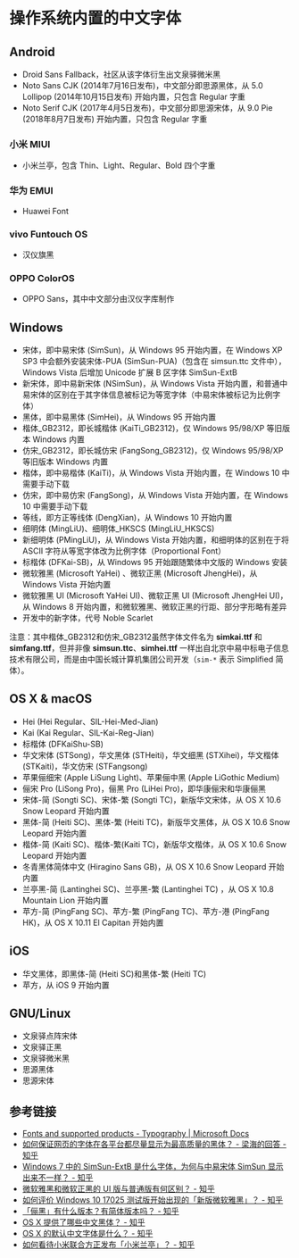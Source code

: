 # 操作系统内置的中文字体

## Android

- Droid Sans Fallback，社区从该字体衍生出文泉驿微米黑
- Noto Sans CJK (2014年7月16日发布)，中文部分即思源黑体，从 5.0 Lollipop (2014年10月15日发布) 开始内置，只包含 Regular 字重
- Noto Serif CJK (2017年4月5日发布)，中文部分即思源宋体，从 9.0 Pie (2018年8月7日发布) 开始内置，只包含 Regular 字重

### 小米 MIUI

- 小米兰亭，包含 Thin、Light、Regular、Bold 四个字重

### 华为 EMUI

- Huawei Font

### vivo Funtouch OS

- 汉仪旗黑

### OPPO ColorOS

- OPPO Sans，其中中文部分由汉仪字库制作

## Windows

- 宋体，即中易宋体 (SimSun)，从 Windows 95 开始内置，在 Windows XP SP3 中会额外安装宋体-PUA (SimSun-PUA)（包含在 simsun.ttc 文件中），Windows Vista 后增加 Unicode 扩展 B 区字体 SimSun-ExtB
- 新宋体，即中易新宋体 (NSimSun)，从 Windows Vista 开始内置，和普通中易宋体的区别在于其字体信息被标记为等宽字体（中易宋体被标记为比例字体）
- 黑体，即中易黑体 (SimHei)，从 Windows 95 开始内置
- 楷体_GB2312，即长城楷体 (KaiTi_GB2312)，仅 Windows 95/98/XP 等旧版本 Windows 内置
- 仿宋_GB2312，即长城仿宋 (FangSong_GB2312)，仅 Windows 95/98/XP 等旧版本 Windows 内置
- 楷体，即中易楷体 (KaiTi)，从 Windows Vista 开始内置，在 Windows 10 中需要手动下载
- 仿宋，即中易仿宋 (FangSong)，从 Windows Vista 开始内置，在 Windows 10 中需要手动下载
- 等线，即方正等线体 (DengXian)，从 Windows 10 开始内置
- 细明体 (MingLiU)、细明体_HKSCS (MingLiU_HKSCS)
- 新细明体 (PMingLiU)，从 Windows Vista 开始内置，和细明体的区别在于将 ASCII 字符从等宽字体改为比例字体（Proportional Font）
- 标楷体 (DFKai-SB)，从 Windows 95 开始跟随繁体中文版的 Windows 安装
- 微软雅黑 (Microsoft YaHei) 、微软正黑 (Microsoft JhengHei)，从 Windows Vista 开始内置
- 微软雅黑 UI (Microsoft YaHei UI)、微软正黑 UI (Microsoft JhengHei UI)，从 Windows 8 开始内置，和微软雅黑、微软正黑的行距、部分字形略有差异
- 开发中的新字体，代号 Noble Scarlet

注意：其中楷体_GB2312和仿宋_GB2312虽然字体文件名为 **simkai.ttf** 和 **simfang.ttf**，但并非像 **simsun.ttc**、**simhei.ttf** 一样出自北京中易中标电子信息技术有限公司，而是由中国长城计算机集团公司开发（`sim-*` 表示 Simplified 简体）。

## OS X & macOS

- Hei (Hei Regular、SIL-Hei-Med-Jian)
- Kai (Kai Regular、SIL-Kai-Reg-Jian)
- 标楷体 (DFKaiShu-SB)
- 华文宋体 (STSong)，华文黑体 (STHeiti)，华文细黑 (STXihei)，华文楷体 (STKaiti)，华文仿宋 (STFangsong)
- 苹果俪细宋 (Apple LiSung Light)、苹果俪中黑 (Apple LiGothic Medium)
- 俪宋 Pro (LiSong Pro)，俪黑 Pro (LiHei Pro)，即华康俪宋和华康俪黑
- 宋体-简 (Songti SC)、宋体-繁 (Songti TC)，新版华文宋体，从 OS X 10.6 Snow Leopard 开始内置
- 黑体-简 (Heiti SC)、黑体-繁 (Heiti TC)，新版华文黑体，从 OS X 10.6 Snow Leopard 开始内置
- 楷体-简 (Kaiti SC)、楷体-繁(Kaiti TC)，新版华文楷体，从 OS X 10.6 Snow Leopard 开始内置
- 冬青黑体简体中文 (Hiragino Sans GB)，从 OS X 10.6 Snow Leopard 开始内置
- 兰亭黑-简 (Lantinghei SC)、兰亭黑-繁 (Lantinghei TC) ，从 OS X 10.8 Mountain Lion 开始内置
- 苹方-简 (PingFang SC)、苹方-繁 (PingFang TC)、苹方-港 (PingFang HK)，从 OS X 10.11 El Capitan 开始内置

## iOS

- 华文黑体，即黑体-简 (Heiti SC)和黑体-繁 (Heiti TC)
- 苹方，从 iOS 9 开始内置

## GNU/Linux

- 文泉驿点阵宋体
- 文泉驿正黑
- 文泉驿微米黑
- 思源黑体
- 思源宋体

## 参考链接

- [Fonts and supported products - Typography | Microsoft Docs](https://docs.microsoft.com/en-us/typography/font-list/)
- [如何保证网页的字体在各平台都尽量显示为最高质量的黑体？ - 梁海的回答 - 知乎](https://www.zhihu.com/question/19911793/answer/13329819)
- [Windows 7 中的 SimSun-ExtB 是什么字体，为何与中易宋体 SimSun 显示出来不一样？ - 知乎](https://www.zhihu.com/question/20394954)
- [微软雅黑和微软正黑的 UI 版与普通版有何区别？ - 知乎](https://www.zhihu.com/question/20137844)
- [如何评价 Windows 10 17025 测试版开始出现的「新版微软雅黑」？ - 知乎](https://www.zhihu.com/question/67196637)
- [「俪黑」有什么版本？有简体版本吗？ - 知乎](https://www.zhihu.com/question/19705760)
- [OS X 提供了哪些中文黑体？ - 知乎](https://www.zhihu.com/question/20158887)
- [OS X 的默认中文字体是什么？ - 知乎](https://www.zhihu.com/question/19693837)
- [如何看待小米联合方正发布「小米兰亭」？ - 知乎](https://www.zhihu.com/question/45967799)
